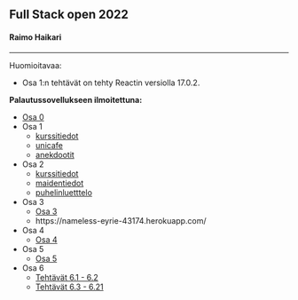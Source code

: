 ## Full Stack open 2022
#### Raimo Haikari

---

Huomioitavaa:

- Osa 1:n tehtävät on tehty Reactin versiolla 17.0.2.

<strong>Palautussovellukseen ilmoitettuna:</strong>

<ul>
	<li><a href="./osa0">Osa 0</a></li>
	<li>Osa 1
        <ul>
            <li><a href="./osa1/kurssitiedot">kurssitiedot</a></li>
            <li><a href="./osa1/unicafe">unicafe</a></li>
            <li><a href="./osa1/anekdootit">anekdootit</a></li>
        </ul>
	</li>
	<li>Osa 2
        <ul>
            <li><a href="./osa2/kurssitiedot">kurssitiedot</a></li>
            <li><a href="./osa2/maidentiedot">maidentiedot</a></li>
            <li><a href="./osa2/puhelinluettelo">puhelinluetttelo</a></li>
        </ul>
	</li>
    <li>Osa 3
        <ul>
            <li><a href="./osa3">Osa 3</a></li>
            <li>https://nameless-eyrie-43174.herokuapp.com/</li>
        </ul>
    </li>
    <li>Osa 4
        <ul>
            <li><a href="./osa4">Osa 4</a></li>
        </ul>
    </li>
    <li>Osa 5
        <ul>
            <li><a href="./osa5">Osa 5</a></li>
        </ul>
    </li>
	<li>Osa 6
        <ul>
            <li><a href="./osa6/unicafe-redux">Tehtävät 6.1 - 6.2</a></li>
            <li><a href="./osa6/redux-anecdotes">Tehtävät 6.3 - 6.21</a></li>
        </ul>
	</li>
</ul>




